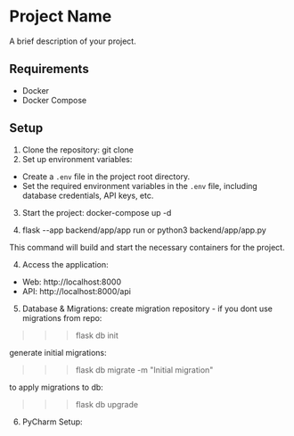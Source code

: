 # Project Name

A brief description of your project.

## Requirements

- Docker
- Docker Compose

## Setup

1. Clone the repository:
git clone <repository-url>
2. Set up environment variables:
- Create a `.env` file in the project root directory.
- Set the required environment variables in the `.env` file, including database credentials, API keys, etc.

3. Start the project:
docker-compose up -d

4. flask --app backend/app/app run
or python3 backend/app/app.py

This command will build and start the necessary containers for the project.

4. Access the application:
- Web: http://localhost:8000
- API: http://localhost:8000/api

5. Database & Migrations:
create migration repository - if you dont use migrations from repo:
>>>flask db init

generate initial migrations:
>>>flask db migrate -m "Initial migration"

to apply migrations to db:
>>>flask db upgrade

6. PyCharm Setup:
